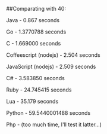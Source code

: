 ##Comparating with 40:

Java                   - 0.867 seconds

Go                     - 1.3770788 seconds

C                      - 1.669000 seconds

Coffeescript (nodejs)  - 2.504 seconds

JavaScript (nodejs)    - 2.509 seconds

C#                     - 3.583850 seconds

Ruby                   - 24.745415 seconds

Lua                    - 35.179 seconds

Python                 - 59.5440001488 seconds

Php                    - (too much time, I'll test it latter...)




